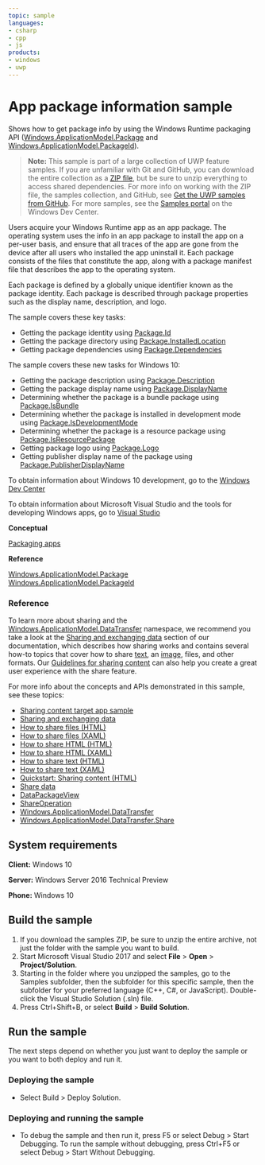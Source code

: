 ```yaml
---
topic: sample
languages:
- csharp
- cpp
- js
products:
- windows
- uwp
---
```


<!---
  category: AppSettings 
  samplefwlink: http://go.microsoft.com/fwlink/p/?LinkId=620581
--->

# App package information sample

Shows how to get package info by using the Windows Runtime packaging API ([Windows.ApplicationModel.Package](http://msdn.microsoft.com/library/windows/apps/br224667) 
and [Windows.ApplicationModel.PackageId](http://msdn.microsoft.com/library/windows/apps/br224668)).

> **Note:** This sample is part of a large collection of UWP feature samples. 
> If you are unfamiliar with Git and GitHub, you can download the entire collection as a 
> [ZIP file](https://github.com/Microsoft/Windows-universal-samples/archive/master.zip), but be 
> sure to unzip everything to access shared dependencies. For more info on working with the ZIP file, 
> the samples collection, and GitHub, see [Get the UWP samples from GitHub](https://aka.ms/ovu2uq). 
> For more samples, see the [Samples portal](https://aka.ms/winsamples) on the Windows Dev Center. 

Users acquire your Windows Runtime app as an app package. The operating system uses the info in an app package to install the app on a per-user basis, and ensure that all traces of the app are gone from the device after all users who installed the app uninstall it. Each package consists of the files that constitute the app, along with a package manifest file that describes the app to the operating system.

Each package is defined by a globally unique identifier known as the package identity. Each package is described through package properties such as the display name, description, and logo.

The sample covers these key tasks:

-   Getting the package identity using [Package.Id](http://msdn.microsoft.com/library/windows/apps/br224680)
-   Getting the package directory using [Package.InstalledLocation](http://msdn.microsoft.com/library/windows/apps/br224681)
-   Getting package dependencies using [Package.Dependencies](http://msdn.microsoft.com/library/windows/apps/br224679)

The sample covers these new tasks for Windows 10:

-   Getting the package description using [Package.Description](http://msdn.microsoft.com/library/windows/apps/dn175742)
-   Getting the package display name using [Package.DisplayName](http://msdn.microsoft.com/library/windows/apps/dn175743)
-   Determining whether the package is a bundle package using [Package.IsBundle](http://msdn.microsoft.com/library/windows/apps/dn175744)
-   Determining whether the package is installed in development mode using [Package.IsDevelopmentMode](http://msdn.microsoft.com/library/windows/apps/dn175745)
-   Determining whether the package is a resource package using [Package.IsResourcePackage](http://msdn.microsoft.com/library/windows/apps/dn175746)
-   Getting package logo using [Package.Logo](http://msdn.microsoft.com/library/windows/apps/dn175747)
-   Getting publisher display name of the package using [Package.PublisherDisplayName](http://msdn.microsoft.com/library/windows/apps/dn175748)

To obtain information about Windows 10 development, go to the [Windows Dev Center](http://go.microsoft.com/fwlink/?LinkID=532421)

To obtain information about Microsoft Visual Studio and the tools for developing Windows apps, go to [Visual Studio](http://go.microsoft.com/fwlink/?LinkID=532422)

**Conceptual**

[Packaging apps](https://msdn.microsoft.com/library/windows/apps/mt270969)  

**Reference**

[Windows.ApplicationModel.Package](http://msdn.microsoft.com/library/windows/apps/br224667)  
[Windows.ApplicationModel.PackageId](http://msdn.microsoft.com/library/windows/apps/br224668)  

### Reference

To learn more about sharing and the [Windows.ApplicationModel.DataTransfer](http://msdn.microsoft.com/library/windows/apps/br205967) namespace, 
we recommend you take a look at the [Sharing and exchanging data](http://msdn.microsoft.com/library/windows/apps/hh464923) section of our documentation, 
which describes how sharing works and contains several how-to topics that cover how to share [text](http://msdn.microsoft.com/library/windows/apps/hh758313), 
an [image](http://msdn.microsoft.com/library/windows/apps/hh758305), files, and other formats. Our 
[Guidelines for sharing content](http://msdn.microsoft.com/library/windows/apps/hh465251) can also help you create a great user experience with the share feature.

For more info about the concepts and APIs demonstrated in this sample, see these topics:

-   [Sharing content target app sample](http://go.microsoft.com/fwlink/p/?linkid=231519)
-   [Sharing and exchanging data](http://msdn.microsoft.com/library/windows/apps/hh464923)
-   [How to share files (HTML)](http://msdn.microsoft.com/library/windows/apps/hh758308)
-   [How to share files (XAML)](http://msdn.microsoft.com/library/windows/apps/hh871371)
-   [How to share HTML (HTML)](http://msdn.microsoft.com/library/windows/apps/hh758310)
-   [How to share HTML (XAML)](http://msdn.microsoft.com/library/windows/apps/hh973055)
-   [How to share text (HTML)](http://msdn.microsoft.com/library/windows/apps/hh758313)
-   [How to share text (XAML)](http://msdn.microsoft.com/library/windows/apps/hh871372)
-   [Quickstart: Sharing content (HTML)](http://msdn.microsoft.com/library/windows/apps/hh465261)
-   [Share data](https://msdn.microsoft.com/library/windows/apps/mt243293)
-   [DataPackageView](http://msdn.microsoft.com/library/windows/apps/hh738408)
-   [ShareOperation](http://msdn.microsoft.com/library/windows/apps/br205977)
-   [Windows.ApplicationModel.DataTransfer](http://msdn.microsoft.com/library/windows/apps/br205967)
-   [Windows.ApplicationModel.DataTransfer.Share](http://msdn.microsoft.com/library/windows/apps/br205989)

## System requirements

**Client:** Windows 10

**Server:** Windows Server 2016 Technical Preview

**Phone:** Windows 10

## Build the sample

1. If you download the samples ZIP, be sure to unzip the entire archive, not just the folder with the sample you want to build. 
2. Start Microsoft Visual Studio 2017 and select **File** \> **Open** \> **Project/Solution**.
3. Starting in the folder where you unzipped the samples, go to the Samples subfolder, then the subfolder for this specific sample, then the subfolder for your preferred language (C++, C#, or JavaScript). Double-click the Visual Studio Solution (.sln) file.
4. Press Ctrl+Shift+B, or select **Build** \> **Build Solution**.

## Run the sample

The next steps depend on whether you just want to deploy the sample or you want to both deploy and run it.

### Deploying the sample

- Select Build > Deploy Solution. 

### Deploying and running the sample

- To debug the sample and then run it, press F5 or select Debug >  Start Debugging. To run the sample without debugging, press Ctrl+F5 or select Debug > Start Without Debugging. 

